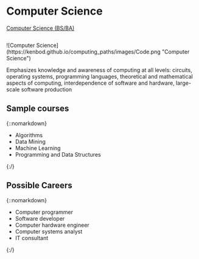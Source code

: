 # Computer Science

[Computer Science (BS/BA)](https://kenbod.github.io/computing_paths/CS.html) 

<p style="float: left;">
  ![Computer Science](https://kenbod.github.io/computing_paths/images/Code.png "Computer Science")
</p>
<br>

Emphasizes knowledge and awareness of computing at all levels: circuits, operating systems, programming languages, theoretical and mathematical aspects of computing, interdependence of software and hardware, large-scale software production


## Sample courses

{::nomarkdown}<ul><li>Algorithms</li><li>Data Mining</li><li>Machine Learning</li><li>Programming and Data Structures</li></ul>{:/}

## Possible Careers

{::nomarkdown}<ul><li>Computer programmer</li><li>Software developer</li><li>Computer hardware engineer</li><li>Computer systems analyst</li><li>IT consultant</li></ul>{:/}
